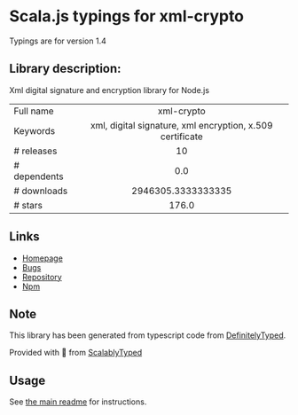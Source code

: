 
# Scala.js typings for xml-crypto

Typings are for version 1.4

## Library description:
Xml digital signature and encryption library for Node.js

|                    |                 |
| ------------------ | :-------------: |
| Full name          | xml-crypto |
| Keywords           | xml, digital signature, xml encryption, x.509 certificate |
| # releases         | 10 |
| # dependents       | 0.0 |
| # downloads        | 2946305.3333333335 |
| # stars            | 176.0 |

## Links
- [Homepage](https://github.com/yaronn/xml-crypto#readme)
- [Bugs](https://github.com/yaronn/xml-crypto/issues)
- [Repository](https://github.com/yaronn/xml-crypto)
- [Npm](https://www.npmjs.com/package/xml-crypto)
    


## Note
This library has been generated from typescript code from [DefinitelyTyped](https://definitelytyped.org).

Provided with :purple_heart: from [ScalablyTyped](https://github.com/oyvindberg/ScalablyTyped)

## Usage
See [the main readme](../../readme.md) for instructions.



